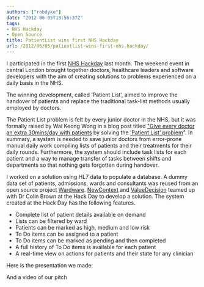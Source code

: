 ```yaml
---
authors: ["robdyke"]
date: "2012-06-05T13:56:37Z"
tags:
- NHS Hackday
- Open Source
title: PatientList wins first NHS Hackday
url: /2012/06/05/patientlist-wins-first-nhs-hackday/
---
```

I participated in the first [NHS Hackday](http://nhshackday.com/) last month. The weekend event in central London brought together doctors, healthcare leaders and software developers with the aim of creating solutions to problems experienced on a daily basis in the NHS.

The winning development, called ‘Patient List’, aimed to improve the handover of patients and replace the traditional task-list methods usually employed by doctors.

The Patient List problem is felt by every junior doctor in the NHS, but it was formally raised by Wai Keong Wong in a blog post titled ["Give every doctor an extra 30mins/day with patients](http://blog.openhealthcare.org.uk/?p=66) by solving the [‘Patient List’ problem](https://groups.google.com/forum/#!topic/nhshackday/8JAwPEQbJbk/discussion)". In summary, a system is needed to save junior doctors from error-prone manual daily work compiling lists of patients and their treatments for their daily rounds. Furthermore, the system should include task lists for each patient and a way to manage transfer of tasks between shifts and departments so that nothing gets forgotten during handover.

<!--more-->

I worked on a solution using HL7 data to populate a database. A dummy data set of patients, admissions, wards and consultants was reused from an open source project [Wardware](http://wardware.info/). [NewContext](http://www.newcontext.com/) and [ValueDecision](http://www.valuedecision.com/) teamed up with Dr Colin Brown at the Hack Day to develop a solution. The system created at the Hack Day has the following features.

  * Complete list of patient details available on demand
  * Lists can be filtered by ward
  * Patients can be marked as high, medium and low risk
  * To Do items can be assigned to a patient
  * To Do items can be marked as pending and then completed
  * A full history of To Do items is available for each patient
  * A real-time view on actions for patients and their state for any clinician

Here is the presentation we made:

And a video of our pitch